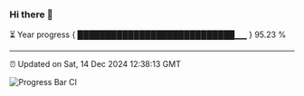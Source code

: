 ### Hi there 👋

⏳ Year progress { ████████████████████████████▁▁ } 95.23 %

---

⏰ Updated on Sat, 14 Dec 2024 12:38:13 GMT

![Progress Bar CI](https://github.com/liununu/liununu/workflows/Progress%20Bar%20CI/badge.svg)
